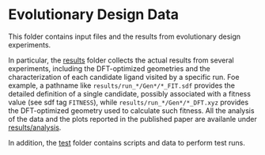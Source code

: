 # Evolutionary Design Data
This folder contains input files and the results from evolutionary design experiments. 

In particular, the [results](results) folder collects the actual results from several experiments, including the DFT-optimized geometries and the characterization of each candidate ligand visited by a specific run. Foe example, a pathname like `results/run_*/Gen*/*_FIT.sdf` provides the detailed definition of a single candidate, possibly associated with a fitness value (see sdf tag `FITNESS`), while `results/run_*/Gen*/*_DFT.xyz` provides the DFT-optimized geometry used to calculate such fitness. 
All the analysis of the data and the plots reported in the published paper are availanle under [results/analysis](results/analysis/).

In addition, the [test](test) folder contains scripts and data to perform test runs.
